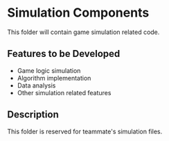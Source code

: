 # Simulation Components

This folder will contain game simulation related code.

## Features to be Developed

- Game logic simulation
- Algorithm implementation
- Data analysis
- Other simulation related features

## Description

This folder is reserved for teammate's simulation files.
